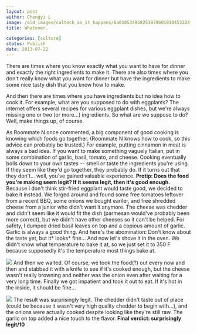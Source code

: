 ```yaml
---
layout: post
author: Chengyi L
image: /old_images/caltech_as_it_happens/6a0105349b8251970b01910453224f970c.jpg
title: Whatever.

categories: [culture]
status: Publish
date: 2013-07-22
---
```


There are times where you know exactly what you want to have for dinner and exactly the right ingredients to make it. There are also times where you don't really know what you want for dinner but have the ingredients to make some nice tasty dish that you know how to make.

And then there are times where you have ingredients but no idea how to cook it. 
For example, what are you supposed to do with eggplants? The internet offers several recipes for various eggplant dishes, but we're always missing one or two (or more...) ingredients. So what are we suppose to do? Well, make things up, of course.

As Roommate N once commented, a big component of good cooking is knowing which foods go together. (Roommate N knows how to cook, so this advice can probably be trusted.) For example, putting cinnamon in meat is always a bad idea. If you want to make something vaguely Italian, put in some combination of garlic, basil, tomato, and cheese. Cooking eventually boils down to your own tastes -- smell or taste the ingredients you're using. If they seem like they'd go together, they probably do. If it turns out that they don't... well, you've gained valuable experience. 
**Protip: Does the food you're making seem legit? If it seems legit, then it's good enough.** 
Because I don't think stir-fried eggplant would taste good, we decided to bake it instead. We forged around and found some free tomatoes leftover from a recent BBQ, some onions we bought eariler, and free shredded cheese from a junior who didn't want it anymore. The cheese was chedder and didn't seem like it would fit the dish (parmesan would've probably been more correct), but we didn't have other cheeses so it can't be helped. 
For safety, I dumped dried basil leaves on top and a copious amount of garlic. Garlic is always a good thing. 
And here's the abomination: 
Don't know about the taste yet, but it* looks* fine... 
And now let's shove it in the oven. We didn't know what temperature to bake it at, so we just set it to 350 F because supposedly it's the temperature most things bake at. 


![](/old_images/caltech_as_it_happens/6a0105349b8251970b0192ac1f24fe970d.jpg)
And then we waited. Of course, we took the food(?) out every now and then and stabbed it with a knife to see if it's cooked enough, but the cheese wasn't really browning and neither was the onion even after waiting for a very long time. Finally we got impatient and took it out to eat. If it's hot in the inside, it should be fine... 


![](/old_images/caltech_as_it_happens/6a0105349b8251970b01910455d636970c.jpg)
The result was surprisingly legit. The chedder didn't taste out of place (could be because it wasn't very high quality chedder to begin with...), and the onions were actually cooked despite looking like they're still raw. The garlic on top added a nice touch to the flavor. 
**Final verdict: surprisingly legit/10**
